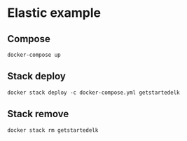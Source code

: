# Elastic example

## Compose

`docker-compose up`

## Stack deploy

`docker stack deploy -c docker-compose.yml getstartedelk`

## Stack remove

`docker stack rm getstartedelk`
